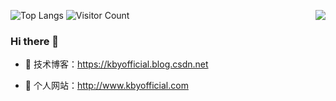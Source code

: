 ![Top Langs](https://github-readme-stats.vercel.app/api/top-langs/?username=all-smile&layout=compact&theme=tokyonight)
![Visitor Count](https://profile-counter.glitch.me/Kby2235/count.svg)
<img align="right" src="https://github-readme-stats.vercel.app/api?username=Kby2235&show_icons=true&icon_color=CE1D2D&text_color=718096&bg_color=ffffff&hide_title=true" />
  
### Hi there  🌅
- :orange_book: 技术博客：https://kbyofficial.blog.csdn.net
 
- :hammer:  个人网站：http://www.kbyofficial.com
 

